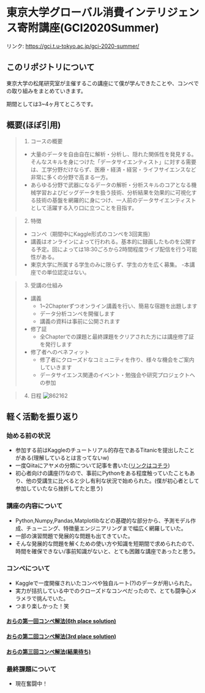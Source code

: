 # 東京大学グローバル消費インテリジェンス寄附講座(GCI2020Summer)
リンク: https://gci.t.u-tokyo.ac.jp/gci-2020-summer/

## このリポジトリについて
東京大学の松尾研究室が主催するこの講座にて僕が学んできたことや、コンペでの取り組みをまとめていきます。

期間としては3~4ヶ月てところです。

## 概要(ほぼ引用)

> 1. コースの概要
>   - 大量のデータを自由自在に解析・分析し、隠れた関係性を発見する。そんなスキルを身につけた「データサイエンティスト」に対する需要は、工学分野だけならず、医療・経済・経営・ライフサイエンスなど非常に多くの分野で高まる一方。
>   - あらゆる分野で武器になるデータの解析・分析スキルのコアとなる機械学習およびビッグデータを扱う技術、分析結果を効果的に可視化する技術の基盤を網羅的に身につけ、一人前のデータサイエンティストとして活躍する入り口に立つことを目指す。

> 2. 特徴
> - コンペ（期間中にKaggle形式のコンペを3回実施）
> - 講義はオンラインによって行われる。基本的に録画したものを公開する予定。回によっては18:30ごろから2時間程度ライブ配信を行う可能性がある。
> - 東京大学に所属する学生のみに限らず、学生の方を広く募集。
> -本講座での単位認定はない。

> 3. 受講の仕組み
> - 講義
>   - 1~2Chapterずつオンライン講義を行い、簡易な宿題を出題します
>   - データ分析コンペを開催します
>   - 講義の資料は事前に公開されます
> - 修了証
>   - 全Chapterでの課題と最終課題をクリアされた方には講座修了証を発行します
> - 修了者へのベネフィット
>   - 修了者にクローズドなコミュニティを作り、様々な機会をご案内していきます
>   - データサイエンス関連のイベント・勉強会や研究プロジェクトへの参加

> 4. 日程
> ![862162](https://user-images.githubusercontent.com/50178851/88477112-5f4b0a80-cf78-11ea-94c5-b281fd033d6b.jpg)



## 軽く活動を振り返り
### 始める前の状況
- 参加する前はKaggleのチュートリアル的存在であるTitanicを提出したことがある(理解しているとは言ってないw)
- 一度Qiitaにアヤメの分類について記事を書いた([リンクはコチラ](https://qiita.com/Hirochon/items/12379d7ca6141f1fb6fa))
- 初心者向けの講座(?)なので、事前にPythonをある程度触っていたこともあり、他の受講生に比べると少し有利な状況で始められた。(僕が初心者として参加していたなら挫折してたと思う)

### 講座の内容について
- Python,Numpy,Pandas,Matplotlibなどの基礎的な部分から、予測モデル作成、チューニング、特徴量エンジニアリングまで幅広く網羅していた。
- 一部の演習問題で発展的な問題も出てきていた。
- そんな発展的な問題を解くための使い方や知識を短期間で求められたので、時間を確保できない/事前知識がないと、とても困難な講座であったと思う。

### コンペについて
- Kaggleで一度開催されいたコンペや独自ルート(?)のデータが用いられた。
- 実力が拮抗している中でのクローズドなコンペだったので、とても闘争心メラメラで挑んでいた。
- つまり楽しかった！笑


#### [おらの第一回コンペ解法(6th place solution)](https://github.com/Hirochon/GCI2020-Summer/blob/master/Competition1/README.md)
#### [おらの第二回コンペ解法(3rd place solution)]()
#### [おらの第三回コンペ解法(結果待ち)]()

### 最終課題について
- 現在奮闘中！
